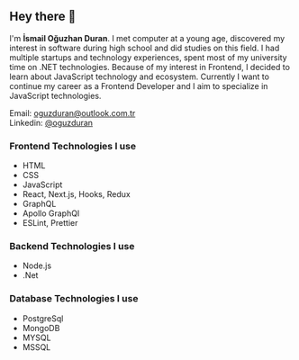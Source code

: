 ## Hey there 👋

I'm **İsmail Oğuzhan Duran**. I met computer at a young age, discovered my interest in software during high school and did studies on this field. I had multiple startups and technology experiences, spent most of my university time on .NET technologies. Because of my interest in Frontend, I decided to learn about JavaScript technology and
ecosystem. Currently I want to continue my career as a Frontend Developer and I aim to specialize in JavaScript technologies.

Email: [oguzduran@outlook.com.tr](oguzduran@outlook.com.tr)
<br />
Linkedin: [@oguzduran](https://www.linkedin.com/in/oguzduran/)

### Frontend Technologies I use

- HTML
- CSS
- JavaScript
- React, Next.js, Hooks, Redux
- GraphQL
- Apollo GraphQl
- ESLint, Prettier

### Backend Technologies I use

- Node.js
- .Net

### Database Technologies I use

- PostgreSql
- MongoDB
- MYSQL
- MSSQL
